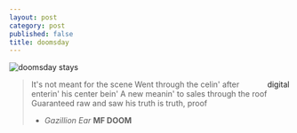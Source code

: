 ```yaml
---
layout: post
category: post
published: false
title: doomsday
---
```

![doomsday stays](/media/doomsday.jpeg)
<!--more-->
<span class='date' style='float:right;'>digital</span>

>It's not meant for the scene
>Went through the celin' after enterin' his center bein'
>A new meanin' to sales through the roof
>Guaranteed raw and saw his truth is truth, proof
>  - *Gazillion Ear* **MF DOOM**

